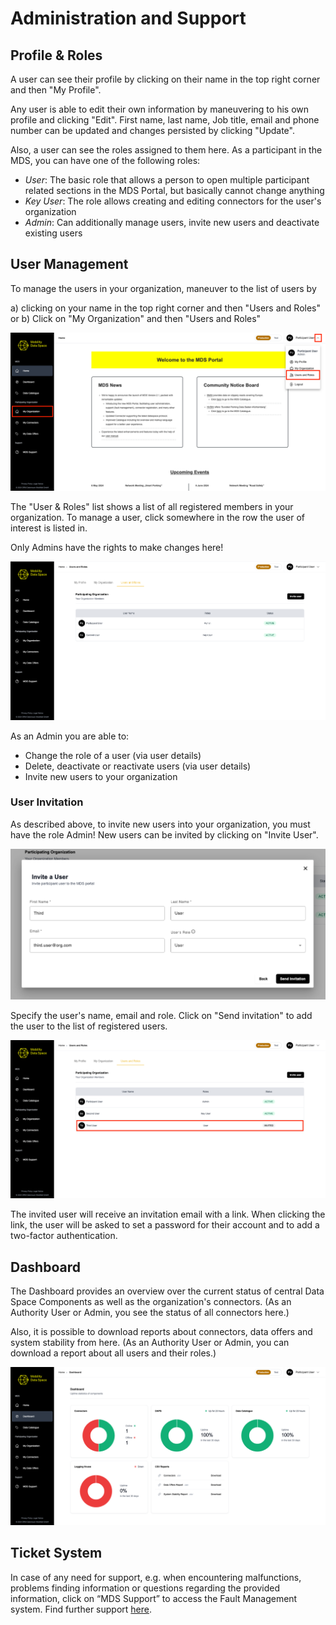 # Administration and Support

## Profile & Roles

A user can see their profile by clicking on their name in the top right corner and then "My Profile".

Any user is able to edit their own information by maneuvering to his own profile and clicking "Edit".
First name, last name, Job title, email and phone number can be updated and changes persisted by clicking "Update".

Also, a user can see the roles assigned to them here.
As a participant in the MDS, you can have one of the following roles:

- _User_: The basic role that allows a person to open multiple participant related sections in the MDS Portal, but basically cannot change anything
- _Key User_: The role allows creating and editing connectors for the user's organization
- _Admin_: Can additionally manage users, invite new users and deactivate existing users

## User Management

To manage the users in your organization, maneuver to the list of users by

a) clicking on your name in the top right corner and then "Users and Roles"
or b) Click on "My Organization" and then "Users and Roles"

![user-management](images/administration-and-support/user-management.png)

The "User & Roles" list shows a list of all registered members in your organization.
To manage a user, click somewhere in the row the user of interest is listed in.

Only Admins have the rights to make changes here!

![users-list](images/administration-and-support/users-list.png)

As an Admin you are able to:

- Change the role of a user (via user details)
- Delete, deactivate or reactivate users (via user details)
- Invite new users to your organization

### User Invitation

As described above, to invite new users into your organization, you must have the role Admin!
New users can be invited by clicking on "Invite User".

![invitation-form](images/administration-and-support/invitation-form.png)

Specify the user's name, email and role.
Click on "Send invitation" to add the user to the list of registered users.

![invited-user](images/administration-and-support/invited-user.png)

The invited user will receive an invitation email with a link.
When clicking the link, the user will be asked to set a password for their account and to add a two-factor authentication.

## Dashboard

The Dashboard provides an overview over the current status of central Data Space Components as well as the organization's connectors.
(As an Authority User or Admin, you see the status of all connectors here.)

Also, it is possible to download reports about connectors, data offers and system stability from here.
(As an Authority User or Admin, you can download a report about all users and their roles.)

![invited-user](images/administration-and-support/dashboard.png)

## Ticket System

In case of any need for support, e.g. when encountering malfunctions, problems finding information or questions regarding the provided information, click on “MDS Support” to access the Fault Management system.
Find further support [here](https://mobility-dataspace.online/).
